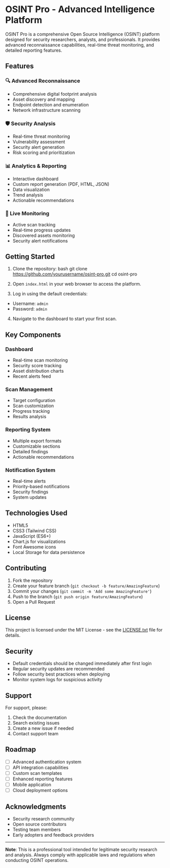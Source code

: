 # OSINT Pro - Advanced Intelligence Platform

OSINT Pro is a comprehensive Open Source Intelligence (OSINT) platform designed for security researchers, analysts, and professionals. It provides advanced reconnaissance capabilities, real-time threat monitoring, and detailed reporting features.

## Features

### 🔍 Advanced Reconnaissance
- Comprehensive digital footprint analysis
- Asset discovery and mapping
- Endpoint detection and enumeration
- Network infrastructure scanning

### 🛡️ Security Analysis
- Real-time threat monitoring
- Vulnerability assessment
- Security alert generation
- Risk scoring and prioritization

### 📊 Analytics & Reporting
- Interactive dashboard
- Custom report generation (PDF, HTML, JSON)
- Data visualization
- Trend analysis
- Actionable recommendations

### 🔄 Live Monitoring
- Active scan tracking
- Real-time progress updates
- Discovered assets monitoring
- Security alert notifications

## Getting Started
1. Clone the repository:
 bash
 git clone https://github.com/yourusername/osint-pro.git
 cd osint-pro

2. Open `index.html` in your web browser to access the platform.

3. Log in using the default credentials:
- Username: `admin`
- Password: `admin`

4. Navigate to the dashboard to start your first scan.

## Key Components

### Dashboard
- Real-time scan monitoring
- Security score tracking
- Asset distribution charts
- Recent alerts feed

### Scan Management
- Target configuration
- Scan customization
- Progress tracking
- Results analysis

### Reporting System
- Multiple export formats
- Customizable sections
- Detailed findings
- Actionable recommendations

### Notification System
- Real-time alerts
- Priority-based notifications
- Security findings
- System updates

## Technologies Used

- HTML5
- CSS3 (Tailwind CSS)
- JavaScript (ES6+)
- Chart.js for visualizations
- Font Awesome icons
- Local Storage for data persistence

## Contributing

1. Fork the repository
2. Create your feature branch (`git checkout -b feature/AmazingFeature`)
3. Commit your changes (`git commit -m 'Add some AmazingFeature'`)
4. Push to the branch (`git push origin feature/AmazingFeature`)
5. Open a Pull Request

## License

This project is licensed under the MIT License - see the [LICENSE.txt](LICENSE.txt) file for details.

## Security

- Default credentials should be changed immediately after first login
- Regular security updates are recommended
- Follow security best practices when deploying
- Monitor system logs for suspicious activity

## Support

For support, please:
1. Check the documentation
2. Search existing issues
3. Create a new issue if needed
4. Contact support team

## Roadmap

- [ ] Advanced authentication system
- [ ] API integration capabilities
- [ ] Custom scan templates
- [ ] Enhanced reporting features
- [ ] Mobile application
- [ ] Cloud deployment options

## Acknowledgments

- Security research community
- Open source contributors
- Testing team members
- Early adopters and feedback providers

---

**Note**: This is a professional tool intended for legitimate security research and analysis. Always comply with applicable laws and regulations when conducting OSINT operations.
